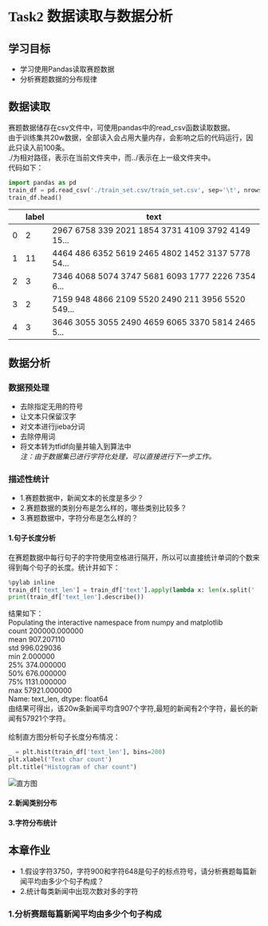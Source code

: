 # <font face="黑体">Task2 数据读取与数据分析</font>

## 学习目标
- 学习使用Pandas读取赛题数据
- 分析赛题数据的分布规律

## 数据读取
赛题数据储存在csv文件中，可使用pandas中的read_csv函数读取数据。<br>
由于训练集共20w数据，全部读入会占用大量内存，会影响之后的代码运行，因此只读入前100条。<br>
./为相对路径，表示在当前文件夹中，而../表示在上一级文件夹中。<br>
代码如下：
```python
import pandas as pd
train_df = pd.read_csv('./train_set.csv/train_set.csv', sep='\t', nrows=100)
train_df.head()
```
| |label|text|
|-|-|-|
|0|2|2967 6758 339 2021 1854 3731 4109 3792 4149 15...|
|1|11|4464 486 6352 5619 2465 4802 1452 3137 5778 54...|
|2|3|7346 4068 5074 3747 5681 6093 1777 2226 7354 6...|
|3|2|7159 948 4866 2109 5520 2490 211 3956 5520 549...|
|4|3|3646 3055 3055 2490 4659 6065 3370 5814 2465 5...|

## 数据分析

### 数据预处理
- 去除指定无用的符号
- 让文本只保留汉字
- 对文本进行jieba分词
- 去除停用词
- 将文本转为tfidf向量并输入到算法中<br>
*注：由于数据集已进行字符化处理，可以直接进行下一步工作。*

### 描述性统计
- 1.赛题数据中，新闻文本的长度是多少？
- 2.赛题数据的类别分布是怎么样的，哪些类别比较多？
- 3.赛题数据中，字符分布是怎么样的？

#### 1.句子长度分析
在赛题数据中每行句子的字符使用空格进行隔开，所以可以直接统计单词的个数来得到每个句子的长度。统计并如下：
```python
%pylab inline
train_df['text_len'] = train_df['text'].apply(lambda x: len(x.split(' ')))
print(train_df['text_len'].describe())
```
结果如下：<br>
Populating the interactive namespace from numpy and matplotlib<br>
count    200000.000000<br>
mean        907.207110<br>
std         996.029036<br>
min           2.000000<br>
25%         374.000000<br>
50%         676.000000<br>
75%        1131.000000<br>
max       57921.000000<br>
Name: text_len, dtype: float64<br>
由结果可得出，该20w条新闻平均含907个字符,最短的新闻有2个字符，最长的新闻有57921个字符。<br><br>
绘制直方图分析句子长度分布情况：
```python
_ = plt.hist(train_df['text_len'], bins=200)
plt.xlabel('Text char count')
plt.title("Histogram of char count")
```
![直方图](F:\竞赛\天池\nlp零基础入门\images\直方图.png)

#### 2.新闻类别分布


#### 3.字符分布统计


## 本章作业
- 1.假设字符3750，字符900和字符648是句子的标点符号，请分析赛题每篇新闻平均由多少个句子构成？
- 2.统计每类新闻中出现次数对多的字符

### 1.分析赛题每篇新闻平均由多少个句子构成

 
